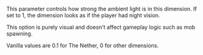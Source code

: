 This parameter controls how strong the ambient light is in this dimension.
If set to 1, the dimension looks as if the player had night vision.

This option is purely visual and doesn't affect gameplay logic such as mob spawning.

Vanilla values are 0.1 for The Nether, 0 for other dimensions.